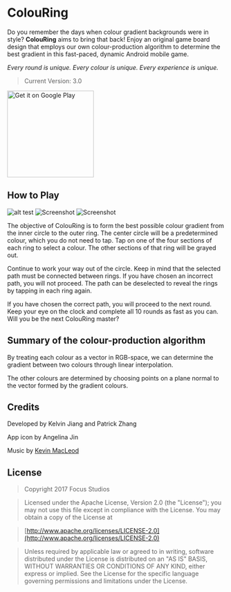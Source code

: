 # ColouRing
Do you remember the days when colour gradient backgrounds were in style? **ColouRing** aims to bring that back! Enjoy an original game board design that employs our own colour-production algorithm to determine the best gradient in this fast-paced, dynamic Android mobile game.

*Every round is unique. Every colour is unique. Every experience is unique.*

> Current Version: 3.0

<a href='https://play.google.com/store/apps/details?id=com.focusstudios.android.colouring'><img alt='Get it on Google Play' src='https://play.google.com/intl/en_us/badges/images/generic/en_badge_web_generic.png' width=200 /></a>

## How to Play
![alt test](https://github.com/infinitecold/ColouRing/blob/master/app/src/main/res/drawable-xxhdpi/screenshot1.jpg)
![Screenshot](/app/src/main/res/drawable-xxhdpi/screenshot1) ![Screenshot](/app/src/main/res/drawable-xxhdpi/screenshot3)

The objective of ColouRing is to form the best possible colour gradient from the inner circle to the outer ring. The center circle will be a predetermined colour, which you do not need to tap. Tap on one of the four sections of each ring to select a colour. The other sections of that ring will be grayed out.

Continue to work your way out of the circle. Keep in mind that the selected path must be connected between rings. If you have chosen an incorrect path, you will not proceed. The path can be deselected to reveal the rings by tapping in each ring again.

If you have chosen the correct path, you will proceed to the next round. Keep your eye on the clock and complete all 10 rounds as fast as you can. Will you be the next ColouRing master?

## Summary of the colour-production algorithm
By treating each colour as a vector in RGB-space, we can determine the gradient between two colours through linear interpolation.

The other colours are determined by choosing points on a plane normal to the vector formed by the gradient colours.

## Credits
Developed by Kelvin Jiang and Patrick Zhang

App icon by Angelina Jin

Music by [Kevin MacLeod](http://incompetech.com)

## License
> Copyright 2017 Focus Studios

> Licensed under the Apache License, Version 2.0 (the "License"); you may not use this file except in compliance with the License. You may obtain a copy of the License at

> [http://www.apache.org/licenses/LICENSE-2.0](http://www.apache.org/licenses/LICENSE-2.0)

>Unless required by applicable law or agreed to in writing, software distributed under the License is distributed on an "AS IS" BASIS, WITHOUT WARRANTIES OR CONDITIONS OF ANY KIND, either express or implied. See the License for the specific language governing permissions and limitations under the License.
